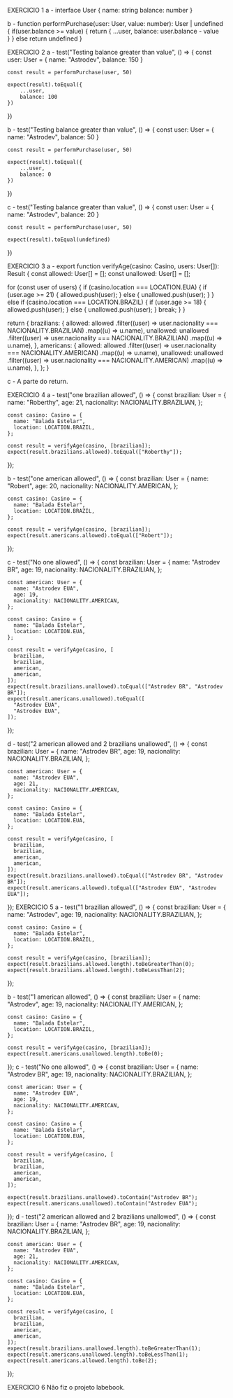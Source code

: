 EXERCICIO 1
a - interface User {
	name: string
	balance: number
}

b - function performPurchase(user: User, value: number): User | undefined {
	if(user.balance >= value) {
		return {
			...user,
			balance: user.balance - value		
		}
	} else 
	return undefined
}

EXERCICIO 2
a - test("Testing balance greater than value", () => {
	const user: User = {
		name: "Astrodev",
		balance: 150
	}

	const result = performPurchase(user, 50)
	
	expect(result).toEqual({
		...user,
		balance: 100
	})
})

b - test("Testing balance greater than value", () => {
	const user: User = {
		name: "Astrodev",
		balance: 50
	}

	const result = performPurchase(user, 50)
	
	expect(result).toEqual({
		...user,
		balance: 0
	})
})

c - test("Testing balance greater than value", () => {
	const user: User = {
		name: "Astrodev",
		balance: 20
	}

	const result = performPurchase(user, 50)
	
	expect(result).toEqual(undefined)
})

EXERCICIO 3
a - export function verifyAge(casino: Casino, users: User[]): Result {
  const allowed: User[] = [];
  const unallowed: User[] = [];

  for (const user of users) {
    if (casino.location === LOCATION.EUA) {
      if (user.age >= 21) {
        allowed.push(user);
      } else {
        unallowed.push(user);
      }
    } else if (casino.location === LOCATION.BRAZIL) {
      if (user.age >= 18) {
        allowed.push(user);
      } else {
        unallowed.push(user);
      }
      break;
    }
  }

  return {
    brazilians: {
      allowed: allowed
        .filter((user) => user.nacionality === NACIONALITY.BRAZILIAN)
        .map((u) => u.name),
      unallowed: unallowed
        .filter((user) => user.nacionality === NACIONALITY.BRAZILIAN)
        .map((u) => u.name),
    },
    americans: {
      allowed: allowed
        .filter((user) => user.nacionality === NACIONALITY.AMERICAN)
        .map((u) => u.name),
      unallowed: unallowed
        .filter((user) => user.nacionality === NACIONALITY.AMERICAN)
        .map((u) => u.name),
    },
  };
}

c - A parte do return.

EXERCICIO 4
a - test("one brazilian allowed", () => {
    const brazilian: User = {
      name: "Roberthy",
      age: 21,
      nacionality: NACIONALITY.BRAZILIAN,
    };

    const casino: Casino = {
      name: "Balada Estelar",
      location: LOCATION.BRAZIL,
    };

    const result = verifyAge(casino, [brazilian]);
    expect(result.brazilians.allowed).toEqual(["Roberthy"]);
  });
  
b - test("one american allowed", () => {
    const brazilian: User = {
      name: "Robert",
      age: 20,
      nacionality: NACIONALITY.AMERICAN,
    };

    const casino: Casino = {
      name: "Balada Estelar",
      location: LOCATION.BRAZIL,
    };

    const result = verifyAge(casino, [brazilian]);
    expect(result.americans.allowed).toEqual(["Robert"]);
  });
  
c - test("No one allowed", () => {
    const brazilian: User = {
      name: "Astrodev BR",
      age: 19,
      nacionality: NACIONALITY.BRAZILIAN,
    };

    const american: User = {
      name: "Astrodev EUA",
      age: 19,
      nacionality: NACIONALITY.AMERICAN,
    };

    const casino: Casino = {
      name: "Balada Estelar",
      location: LOCATION.EUA,
    };

    const result = verifyAge(casino, [
      brazilian,
      brazilian,
      american,
      american,
    ]);
    expect(result.brazilians.unallowed).toEqual(["Astrodev BR", "Astrodev BR"]);
    expect(result.americans.unallowed).toEqual([
      "Astrodev EUA",
      "Astrodev EUA",
    ]);
  });
  
d - test("2 american allowed and 2 brazilians unallowed", () => {
    const brazilian: User = {
      name: "Astrodev BR",
      age: 19,
      nacionality: NACIONALITY.BRAZILIAN,
    };

    const american: User = {
      name: "Astrodev EUA",
      age: 21,
      nacionality: NACIONALITY.AMERICAN,
    };

    const casino: Casino = {
      name: "Balada Estelar",
      location: LOCATION.EUA,
    };

    const result = verifyAge(casino, [
      brazilian,
      brazilian,
      american,
      american,
    ]);
    expect(result.brazilians.unallowed).toEqual(["Astrodev BR", "Astrodev BR"]);
    expect(result.americans.allowed).toEqual(["Astrodev EUA", "Astrodev EUA"]);
  });
EXERCICIO 5
a - test("1 brazilian allowed", () => {
    const brazilian: User = {
      name: "Astrodev",
      age: 19,
      nacionality: NACIONALITY.BRAZILIAN,
    };

    const casino: Casino = {
      name: "Balada Estelar",
      location: LOCATION.BRAZIL,
    };

    const result = verifyAge(casino, [brazilian]);
    expect(result.brazilians.allowed.length).toBeGreaterThan(0);
    expect(result.brazilians.allowed.length).toBeLessThan(2);
  });
  
b - test("1 american allowed", () => {
    const brazilian: User = {
      name: "Astrodev",
      age: 19,
      nacionality: NACIONALITY.AMERICAN,
    };

    const casino: Casino = {
      name: "Balada Estelar",
      location: LOCATION.BRAZIL,
    };

    const result = verifyAge(casino, [brazilian]);
    expect(result.americans.unallowed.length).toBe(0);
  });
c - test("No one allowed", () => {
    const brazilian: User = {
      name: "Astrodev BR",
      age: 19,
      nacionality: NACIONALITY.BRAZILIAN,
    };

    const american: User = {
      name: "Astrodev EUA",
      age: 19,
      nacionality: NACIONALITY.AMERICAN,
    };

    const casino: Casino = {
      name: "Balada Estelar",
      location: LOCATION.EUA,
    };

    const result = verifyAge(casino, [
      brazilian,
      brazilian,
      american,
      american,
    ]);

    expect(result.brazilians.unallowed).toContain("Astrodev BR");
    expect(result.americans.unallowed).toContain("Astrodev EUA");
  });
d - test("2 american allowed and 2 brazilians unallowed", () => {
    const brazilian: User = {
      name: "Astrodev BR",
      age: 19,
      nacionality: NACIONALITY.BRAZILIAN,
    };

    const american: User = {
      name: "Astrodev EUA",
      age: 21,
      nacionality: NACIONALITY.AMERICAN,
    };

    const casino: Casino = {
      name: "Balada Estelar",
      location: LOCATION.EUA,
    };

    const result = verifyAge(casino, [
      brazilian,
      brazilian,
      american,
      american,
    ]);
    expect(result.brazilians.unallowed.length).toBeGreaterThan(1);
    expect(result.americans.unallowed.length).toBeLessThan(1);
    expect(result.americans.allowed.length).toBe(2);
  });
  
EXERCICIO 6 
Não fiz o projeto labebook.